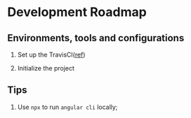 # Development Roadmap

## Environments, tools and configurations

1. Set up the TravisCI([ref](https://houssein.me/continuous-integration-angular-firebase-travisci))

2. Initialize the project

## Tips

1. Use `npx` to run `angular cli` locally;
